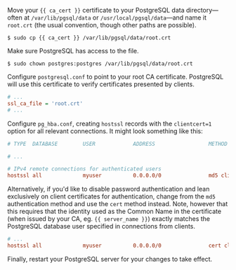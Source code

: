 Move your `{{ ca_cert }}` certificate to your PostgreSQL data directory—often at `/var/lib/pgsql/data` or `/usr/local/pgsql/data`—and name it `root.crt` (the usual convention, though other paths are possible).

```shell-session
$ sudo cp {{ ca_cert }} /var/lib/pgsql/data/root.crt
```

Make sure PostgreSQL has access to the file.

```shell-session
$ sudo chown postgres:postgres /var/lib/pgsql/data/root.crt
```

Configure `postgresql.conf` to point to your root CA certificate. PostgreSQL will use this certificate to verify certificates presented by clients.

```ini
# ...
ssl_ca_file = 'root.crt'
# ...
```

Configure `pg_hba.conf`, creating `hostssl` records with the `clientcert=1` option for all relevant connections. It might look something like this:

```ini
# TYPE  DATABASE        USER            ADDRESS                 METHOD

# ...

# IPv4 remote connections for authenticated users
hostssl all             myuser          0.0.0.0/0               md5 clientcert=1
```

Alternatively, if you'd like to disable password authentication and lean exclusively on client certificates for authentication, change from the `md5` authentication method and use the `cert` method instead. Note, however that this requires that the identity used as the Common Name in the certificate (when issued by your CA, eg. `{{ server_name }}`) exactly matches the PostgreSQL database user specified in connections from clients.

```ini
# ...
hostssl all             myuser          0.0.0.0/0               cert clientcert=1
```

Finally, restart your PostgreSQL server for your changes to take effect.

